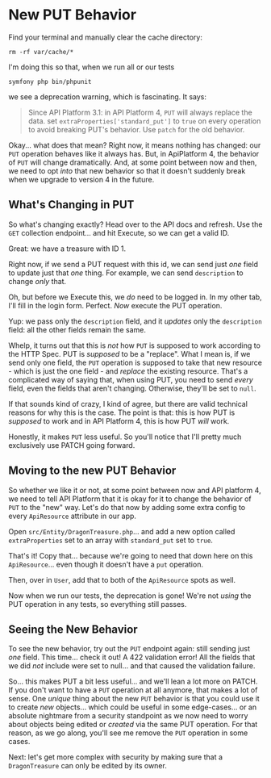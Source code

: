 # New PUT Behavior

Find your terminal and manually clear the cache directory:

```terminal-silent
rm -rf var/cache/*
```

I'm doing this so that, when we run all or our tests

```terminal-silent
symfony php bin/phpunit
```

we see a deprecation warning, which is fascinating. It says:

> Since API Platform 3.1: in API Platform 4, `PUT` will always replace the data.
> set `extraProperties['standard_put']` to `true` on every operation to avoid breaking
> PUT's behavior. Use `patch` for the old behavior.

Okay... what does that mean? Right now, it means nothing has changed: our `PUT`
operation behaves like it always has. But, in ApiPlatform 4, the behavior of `PUT`
will change dramatically. And, at some point between now and then, we need to
opt *into* that new behavior so that it doesn't suddenly break when we upgrade to
version 4 in the future.

## What's Changing in PUT

So what's changing exactly? Head over to the API docs and refresh. Use the `GET`
collection endpoint... and hit Execute, so we can get a valid ID.

Great: we have a treasure with ID 1.

Right now, if we send a PUT request with this id, we can send just *one*
field to update just that *one* thing. For example, we can send `description`
to change *only* that.

Oh, but before we Execute this, we *do* need to be logged in. In my other tab, I'll
fill in the login form. Perfect. *Now* execute the PUT operation.

Yup: we pass only the `description` field, and it *updates* only the `description`
field: all the other fields remain the same.

Whelp, it turns out that this is *not* how `PUT` is supposed to work according
to the HTTP Spec. PUT is *supposed* to be a "replace". What I mean is, if we send
only one field, the `PUT` operation is supposed to take that new resource - which
is just the one field - and *replace* the existing resource. That's a complicated
way of saying that, when using PUT, you need to send *every* field, even the fields
that aren't changing. Otherwise, they'll be set to `null`.

If that sounds kind of crazy, I kind of agree, but there are valid technical reasons
for why this is the case. The point is that: this is how PUT is *supposed* to work
and in API Platform 4, this is how PUT *will* work.

Honestly, it makes `PUT` less useful. So you'll notice that I'll pretty much
exclusively use PATCH going forward.

## Moving to the new PUT Behavior

So whether we like it or not, at some point between now and API platform 4, we
need to tell API Platform that it is okay for it to change the behavior
of `PUT` to the "new" way. Let's do that now by adding some extra config to
every `ApiResource` attribute in our app.

Open `src/Entity/DragonTreasure.php`... and add a new option called `extraProperties`
set to an array with `standard_put` set to `true`.

That's it! Copy that... because we're going to need that down here on this
`ApiResource`... even though it doesn't have a `put` operation.

Then, over in `User`, add that to both of the `ApiResource` spots as well.

Now when we run our tests, the deprecation is gone! We're not *using* the PUT
operation in any tests, so everything still passes.

## Seeing the New Behavior

To see the new behavior, try out the `PUT` endpoint again: still sending just *one*
field. This time... check it out! A 422 validation error! All the fields that we
did *not* include were set to null... and that caused the validation failure.

So... this makes PUT a bit less useful... and we'll lean a lot more on PATCH.
If you don't want to have a `PUT` operation at all anymore, that makes a lot of sense.
One *unique* thing about the new `PUT` behavior is that you could use it to create
*new* objects... which could be useful in some edge-cases... or an absolute
nightmare from a security standpoint as we now need to worry about objects
being edited or *created* via the same PUT operation. For that reason, as we go
along, you'll see me remove the `PUT` operation in some cases.

Next: let's get more complex with security by making sure that a `DragonTreasure`
can only be edited by its owner.
